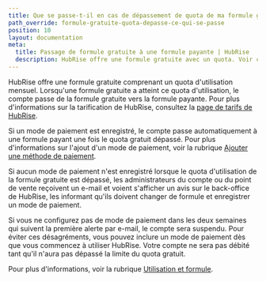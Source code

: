 ```yaml
---
title: Que se passe-t-il en cas de dépassement de quota de ma formule gratuite ?
path_override: formule-gratuite-quota-depasse-ce-qui-se-passe
position: 10
layout: documentation
meta:
  title: Passage de formule gratuite à une formule payante | HubRise
  description: HubRise offre une formule gratuite avec un quota. Voir comment passer à une formule payante lorsque la formule gratuite a atteint son quota d'utilisation mensuel.
---
```


HubRise offre une formule gratuite comprenant un quota d'utilisation mensuel. Lorsqu'une formule gratuite a atteint ce quota d'utilisation, le compte passe de la formule gratuite vers la formule payante. Pour plus d'informations sur la tarification de HubRise, consultez la [page de tarifs de HubRise](/tarifs/).

Si un mode de paiement est enregistré, le compte passe automatiquement à une formule payant une fois le quota gratuit dépassé. Pour plus d'informations sur l'ajout d'un mode de paiement, voir la rubrique [Ajouter une méthode de paiement](/docs/paiement#add-payment-method).

Si aucun mode de paiement n'est enregistré lorsque le quota d'utilisation de la formule gratuite est dépassé, les administrateurs du compte ou du point de vente reçoivent un e-mail et voient s'afficher un avis sur le back-office de HubRise, les informant qu'ils doivent changer de formule et enregistrer un mode de paiement.

Si vous ne configurez pas de mode de paiement dans les deux semaines qui suivent la première alerte par e-mail, le compte sera suspendu. Pour éviter ces désagréments, vous pouvez inclure un mode de paiement dès que vous commencez à utiliser HubRise. Votre compte ne sera pas débité tant qu'il n'aura pas dépassé la limite du quota gratuit.

Pour plus d'informations, voir la rubrique [Utilisation et formule](/docs/utilisation-formule/).

